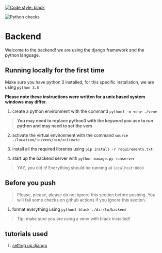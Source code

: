 [![Code style: black](https://img.shields.io/badge/code%20style-black-000000.svg)](https://github.com/psf/black)

![Python checks](https://github.com/C2H2-UF/ScheduGator/actions/workflows/greetings.yml/badge.svg)


# Backend

Welcome to the backend! we are using the django framework and the python language.

## Running locally for the first time

Make sure you have python 3 installed, for this specific installation, we are using
`python 3.8`

**Please note these instructions were written for a unix based system windows may differ.**

1. create a python environment with the command `python3 -m venv ./venv`
> **You may need to replace python3 with the keyword you use to run python and may need to set the vers**

2. activate the virtual environment with the command `source ./location/to/venv/bin/activate`

3. install all the required libraries using `pip install -r requirements.txt`

4. start up the backend server with `python manage.py runserver`

> YAY, you did it! Everything should be running at `localhost:8000`

## Before you push

> Please, please, please do not ignore this section before pushing. You will fail some checks on github actions if you ignore this section.

1. format everything using `python3 black ./dir/to/backend`

> Tip: make sure you are using a venv with black installed!

## tutorials used 
1. [setting up django](https://www.digitalocean.com/community/tutorials/build-a-to-do-application-using-django-and-react)